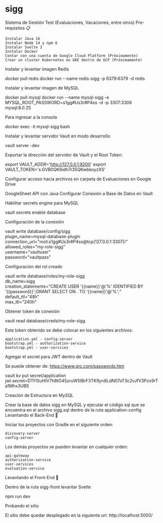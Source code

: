 # sigg

Sistema de Gestión Test (Evaluaciones, Vacaciones, entre otros)
Pre-requisitos 📋

    Instalar Java 16
    Instalar Node 14 y npm 6
    Instalar Svelte 3
    Instalar Docker
    Contar con una cuenta de Google Cloud Platform (Próximamente)
    Crear un cluster Kubernetes en GKE dentro de GCP (Próximamente)

Instalar y levantar imagen Redis

docker pull redis
docker run --name redis-sigg -p 6379:6379 -d redis

Instalar y levantar imagen de MySQL

docker pull mysql
docker run --name mysql-sigg -e MYSQL_ROOT_PASSWORD=s1gg#Us3r#P4ss -d -p 3307:3306 mysql:8.0.25

Para ingresar a la consola

docker exec -it mysql-sigg bash 

Instalar y levantar servidor Vault en modo desarrollo

vault server -dev

Exportar la dirección del servidor de Vault y el Root Token:

export VAULT_ADDR='http://127.0.0.1:8200'
export VAULT_TOKEN='s.GVB0QK6idh7r35QKwbkoyzXS'

Configurar acceso hacia archivos en carpeta de Evaluaciones en Google Drive

GoogleSheet API con Java
Configurar Conexión a Base de Datos en Vault

Habilitar secrets engine para MySQL

vault secrets enable database

Configuración de la conexión

vault write database/config/sigg  \
plugin_name=mysql-database-plugin \
    connection_url="root:s1gg#Us3r#P4ss@tcp(127.0.0.1:3307)/" \
    allowed_roles="my-role-sigg" \
    username="vaultuser" \
    password="vaultpass"

Configuración del rol creado

vault write database/roles/my-role-sigg \
    db_name=sigg \
    creation_statements="CREATE USER '{{name}}'@'%' IDENTIFIED BY '{{password}}';GRANT SELECT ON *.* TO '{{name}}'@'%';" \
    default_ttl="48h" \
    max_ttl="240h"  

Obtener token de conexión

vault read database/creds/my-role-sigg

Este token obtenido se debe colocar en los siguientes archivos:

    application.yml - config-server
    bootstrap.yml - authorization-service
    bootstrap.yml - user-services

Agregar el secret para JWT dentro de Vault

Se puede obtener de: https://www.grc.com/passwords.htm

vault kv put secret/application jwt.secret=DTFlSuHIV7h8tO45zruW5IBrF3TK9yrdlLdN07oT3c2vJfV3Pzx9rTa1Mhx3UB5

Creación de Estructura en MySQL

Crear la base de datos sigg en MySQL y ejecutar el código sql que se encuentra en el archivo sigg.sql dentro de la ruta application-config
Levantando el Back-End 🚀

Iniciar los proyectos con Gradle en el siguiente orden:

    discovery-server
    config-server

Los demás proyectos se pueden levantar en cualquier orden:

    api-gateway
    authorization-service
    user-services
    evaluation-service

Levantando el Front-End 🚀

Dentro de la ruta sigg-front levantar Svelte

npm run dev

Probando el sitio

El sitio debe quedar desplegado en la siguiente url: http://localhost:5000/
